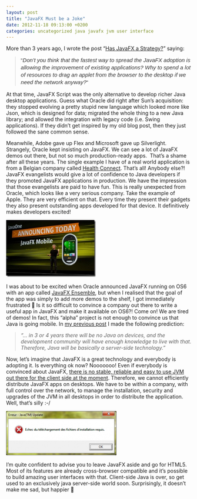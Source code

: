```yaml
---
layout: post
title: "JavaFX Must be a Joke"
date: 2012-11-18 09:13:00 +0200
categories: uncategorized java javafx jvm user interface
---
```


More than 3 years ago, I wrote the post “<a href="http://69.89.31.239/~hildeber/?p=105" target="_blank">Has JavaFX a Strategy?</a>” saying:

> <span style="background-color: white; color: #333333; font-family: Arial, Tahoma, Helvetica, FreeSans, sans-serif; font-size: 15px; line-height: 20px;">“</span><span style="background-color: white; color: #333333; font-family: Arial, Tahoma, Helvetica, FreeSans, sans-serif; font-size: 15px; font-style: italic; line-height: 20px;">Don’t you think that the fastest way to spread the JavaFX adoption is allowing the improvement of existing applications? Why to spend a lot of resources to drag an applet from the browser to the desktop if we need the network anyway?</span><span style="background-color: white; color: #333333; font-family: Arial, Tahoma, Helvetica, FreeSans, sans-serif; font-size: 15px; line-height: 20px;">“</span>


At that time, JavaFX Script was the only alternative to develop richer Java desktop applications. Guess what Oracle did right after Sun’s acquisition: they stopped evolving a pretty stupid new language which looked more like Json, which is designed for data; migrated the whole thing to a new Java library; and allowed the integration with legacy code (i.e. Swing applications). If they didn’t get inspired by my old blog post, then they just followed the sane common sense.

Meanwhile, Adobe gave up Flex and Microsoft gave up Silverlight. Strangely, Oracle kept insisting on JavaFX. We can see a lot of JavaFX demos out there, but not so much production-ready apps.  That’s a shame after all these years. The single example I have of a real world application is from a Belgian company called <a href="http://www.healthconnect.be/" target="_blank">Health Connect</a>. That’s all! Anybody else?! JavaFX evangelists would give a lot of confidence to Java developers if they promoted JavaFX applications in production. We have the impression that those evangelists are paid to have fun. This is really unexpected from Oracle, which looks like a very serious company. Take the example of Apple. They are very efficient on that. Every time they present their gadgets they also present outstanding apps developed for that device. It definitively makes developers excited!

![javafx-mobile.jpg](/images/posts/javafx-mobile.jpg)

I was about to be excited when Oracle announced JavaFX running on OS6 with an app called <a href="http://fxexperience.com/2012/10/javafx-ensemble-in-the-mac-app-store/" target="_blank">JavaFX Ensemble</a>, but when I realised that the goal of the app was simply to add more demos to the shelf, I got immediately frustrated 🙁 Is it so difficult to convince a company out there to write a useful app in JavaFX and make it available on OS6?! Come on! We are tired of demos! In fact, this “alpha” project is not enough to convince us that Java is going mobile. In <a href="http://69.89.31.239/~hildeber/?p=34" target="_blank">my previous post</a> I made the following prediction:

> <i>“… in 3 or 4 years there will be no Java on devices, and the development community will have enough knowledge to live with that. Therefore, Java will be basically a server-side technology.”</i>

Now, let’s imagine that JavaFX is a great technology and everybody is adopting it. Is everything ok now? Nooooooo! Even if everybody is convinced about JavaFX, <a href="http://www.pcworld.com/article/261843/time_to_give_java_the_boot_.html" target="_blank">there is no stable, reliable and easy to use JVM out there for the client side at the moment</a>. Therefore, we cannot efficiently distribute JavaFX apps on desktops. We have to be within a company, with full control over the network, to manage the installation, security and upgrades of the JVM in all desktops in order to distribute the application. Well, that’s silly :-/

![mise-a-jour-java-error-300x120.png](/images/posts/mise-a-jour-java-error-300x120.png)

I’m quite confident to advise you to leave JavaFX aside and go for HTML5. Most of its features are already cross-browser compatible and it’s possible to build amazing user interfaces with that. Client-side Java is over, so get used to an exclusively java server-side world soon. Surprisingly, it doesn’t make me sad, but happier 🙂
